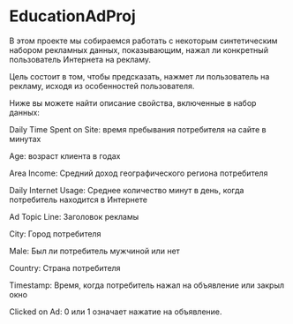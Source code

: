# EducationAdProj

В этом проекте мы собираемся работать с некоторым синтетическим набором рекламных данных, показывающим, нажал ли конкретный пользователь Интернета на рекламу.

Цель состоит в том, чтобы предсказать, нажмет ли пользователь на рекламу, исходя из особенностей пользователя.

Ниже вы можете найти описание свойства, включенные в набор данных:

Daily Time Spent on Site: время пребывания потребителя на сайте в минутах

Age: возраст клиента в годах

Area Income: Средний доход географического региона потребителя

Daily Internet Usage: Среднее количество минут в день, когда потребитель находится в Интернете

Ad Topic Line: Заголовок рекламы

City: Город потребителя

Male: Был ли потребитель мужчиной или нет

Country: Страна потребителя

Timestamp: Время, когда потребитель нажал на объявление или закрыл окно

Clicked on Ad: 0 или 1 означает нажатие на объявление.
